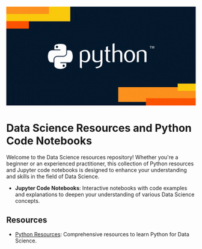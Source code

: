 ![alt text](python.gif)

# Data Science Resources and Python Code Notebooks

Welcome to the Data Science resources repository! Whether you're a beginner or an experienced practitioner, this collection of Python resources and Jupyter code notebooks is designed to enhance your understanding and skills in the field of Data Science.

- **Jupyter Code Notebooks**: Interactive notebooks with code examples and explanations to deepen your understanding of various Data Science concepts.

## Resources

- [Python Resources](https://github.com/rashmiKumari03/DataSciecne_resources_LinkedIn/tree/main/01.Python): Comprehensive resources to learn Python for Data Science.

